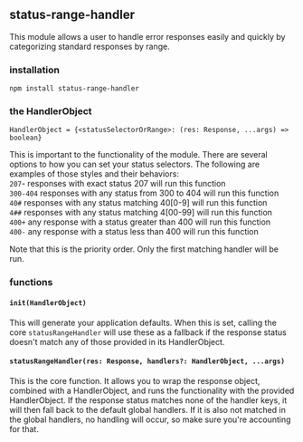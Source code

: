 ## status-range-handler

This module allows a user to handle error responses easily and quickly by categorizing standard responses by range.

### installation
```npm install status-range-handler```

### the HandlerObject
```
HandlerObject = {<statusSelectorOrRange>: (res: Response, ...args) => boolean}
```

This is important to the functionality of the module. There are several options to how you can set your status selectors. The following are examples of those styles and their behaviors:  
```207```- responses with exact status 207 will run this function  
```300-404``` responses with any status from 300 to 404 will run this function  
```40#``` responses with any status matching 40[0-9] will run this function  
```4##``` responses with any status matching 4[00-99] will run this function  
```400+``` any response with a status greater than 400 will run this function  
```400-``` any response with a status less than 400 will run this function  

Note that this is the priority order. Only the first matching handler will be run.


### functions

#### ```init(HandlerObject)```
This will generate your application defaults. When this is set, calling the core ```statusRangeHandler``` will use these as a fallback if the response status doesn't match any of those provided in its HandlerObject.

#### ```statusRangeHandler(res: Response, handlers?: HandlerObject, ...args)```
This is the core function. It allows you to wrap the response object, combined with a HandlerObject, and runs the functionality with the provided HandlerObject. If the response status matches none of the handler keys, it will then fall back to the default global handlers. If it is also not matched in the global handlers, no handling will occur, so make sure you're accounting for that.